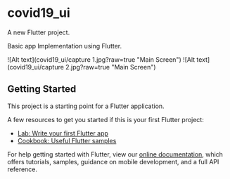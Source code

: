 # covid19_ui

A new Flutter project.

Basic app Implementation using Flutter.

![Alt text](covid19_ui/capture 1.jpg?raw=true "Main Screen")
![Alt text](covid19_ui/capture 2.jpg?raw=true "Main Screen")


## Getting Started

This project is a starting point for a Flutter application.

A few resources to get you started if this is your first Flutter project:

- [Lab: Write your first Flutter app](https://flutter.dev/docs/get-started/codelab)
- [Cookbook: Useful Flutter samples](https://flutter.dev/docs/cookbook)

For help getting started with Flutter, view our
[online documentation](https://flutter.dev/docs), which offers tutorials,
samples, guidance on mobile development, and a full API reference.
